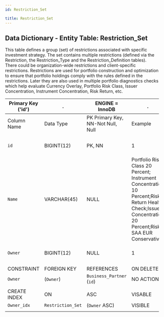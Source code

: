 ```yaml
---
id: Restriction_Set

title: Restriction_Set
---
```


## Data Dictionary - Entity Table: Restriction_Set

This table defines a group (set) of restrictions associated with specific investment strategy. 
The set contains multiple restrictions (defined via the Restriction, the Restriction_Type and the Restriction_Definition tables). 
There could be organization-wide restrictions and client-specific restrictions. Restrictions are used for portfolio construction and optimization to ensure that portfolio holdings comply with the rules defined in the restrictions. Later they are also used in multiple portfolio diagnostics checks which help evaluate Currency Overlay, Portfolio Risk Class, Issuer Concentration, Instrument Concentration, Risk Return, etc. 				

| Primary Key ('id')|.|ENGINE = InnoDB|.|.|
|---|---|---|---|---|
|Column Name|Data Type|PK Primary Key, NN-Not Null, Null|Example|Comments|
||
|`id`|BIGINT(12)|PK, NN|1|PrimaryKey-ID,(auto creates)|
|`Name`|VARCHAR(45)|NULL|Portfolio Risk Class 20 Percent; Instrument Concentration 10 Percent;Risk Return Health Check;Issuer Concentration 20 Percent;Risk SAA EUR Conservative|Name of the restriction set|
|`Owner`|BIGINT(12)|NULL|1|Related to Business partner|
||
|CONSTRAINT|FOREIGN KEY|REFERENCES|ON DELETE|ON UPDATE|
|`Owner`|(`Owner`)|`Business_Partner` (`id`)| NO ACTION|NO ACTION|
||
|CREATE INDEX|ON|ASC|VISABLE|.|
|`Owner_idx`|`Restriction_Set`|(`Owner` ASC)| VISIBLE|.|
||
